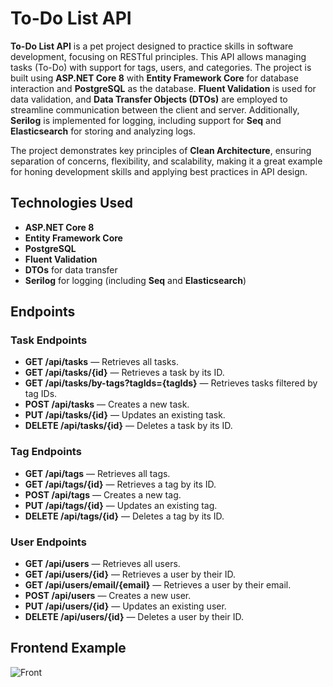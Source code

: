# To-Do List API

**To-Do List API** is a pet project designed to practice skills in software development, focusing on RESTful principles. This API allows managing tasks (To-Do) with support for tags, users, and categories. The project is built using **ASP.NET Core 8** with **Entity Framework Core** for database interaction and **PostgreSQL** as the database. **Fluent Validation** is used for data validation, and **Data Transfer Objects (DTOs)** are employed to streamline communication between the client and server. Additionally, **Serilog** is implemented for logging, including support for **Seq** and **Elasticsearch** for storing and analyzing logs.

The project demonstrates key principles of **Clean Architecture**, ensuring separation of concerns, flexibility, and scalability, making it a great example for honing development skills and applying best practices in API design.

## Technologies Used

- **ASP.NET Core 8**
- **Entity Framework Core**
- **PostgreSQL**
- **Fluent Validation**
- **DTOs** for data transfer
- **Serilog** for logging (including **Seq** and **Elasticsearch**)

## Endpoints

### Task Endpoints

- **GET /api/tasks** — Retrieves all tasks.
- **GET /api/tasks/{id}** — Retrieves a task by its ID.
- **GET /api/tasks/by-tags?tagIds={tagIds}** — Retrieves tasks filtered by tag IDs.
- **POST /api/tasks** — Creates a new task.
- **PUT /api/tasks/{id}** — Updates an existing task.
- **DELETE /api/tasks/{id}** — Deletes a task by its ID.

### Tag Endpoints

- **GET /api/tags** — Retrieves all tags.
- **GET /api/tags/{id}** — Retrieves a tag by its ID.
- **POST /api/tags** — Creates a new tag.
- **PUT /api/tags/{id}** — Updates an existing tag.
- **DELETE /api/tags/{id}** — Deletes a tag by its ID.

### User Endpoints

- **GET /api/users** — Retrieves all users.
- **GET /api/users/{id}** — Retrieves a user by their ID.
- **GET /api/users/email/{email}** — Retrieves a user by their email.
- **POST /api/users** — Creates a new user.
- **PUT /api/users/{id}** — Updates an existing user.
- **DELETE /api/users/{id}** — Deletes a user by their ID.

## Frontend Example

![Front](https://github.com/user-attachments/assets/e3828576-85ea-4f59-b40d-42cca9947d3c)

